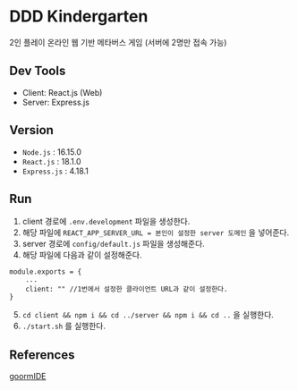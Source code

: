 # DDD Kindergarten

2인 플레이 온라인 웹 기반 메타버스 게임 (서버에 2명만 접속 가능)

## Dev Tools
- Client: React.js (Web)
- Server: Express.js

## Version
- `Node.js` : 16.15.0
- `React.js` : 18.1.0
- `Express.js` : 4.18.1

## Run
1. client 경로에 `.env.development` 파일을 생성한다.
2. 해당 파일에 `REACT_APP_SERVER_URL = 본인이 설정한 server 도메인` 을 넣어준다.
3. server 경로에 `config/default.js` 파일을 생성해준다.
4. 해당 파일에 다음과 같이 설정해준다.
```
module.exports = {
	...
	client: "" //1번에서 설정한 클라이언트 URL과 같이 설정한다.
}
```
5. `cd client && npm i && cd ../server && npm i && cd ..` 을 실행한다.
6. `./start.sh` 를 실행한다.

## References
[goormIDE](https://blog.goorm.io/chatweb/?_ga=2.186907880.1911962851.1665413799-1626079264.1628389895)
